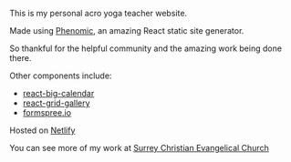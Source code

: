 This is my personal acro yoga teacher website.

Made using [Phenomic](https://github.com/MoOx/phenomic), an amazing React static site generator.

So thankful for the helpful community and the amazing work being done there.

Other components include:
* [react-big-calendar](https://github.com/intljusticemission/react-big-calendar)
* [react-grid-gallery](https://github.com/benhowell/react-grid-gallery)
* [formspree.io](https://formspree.io/)

Hosted on [Netlify](https://www.netlify.com/)

You can see more of my work at [Surrey Christian Evangelical Church](https://www.scecchinese.com/)

